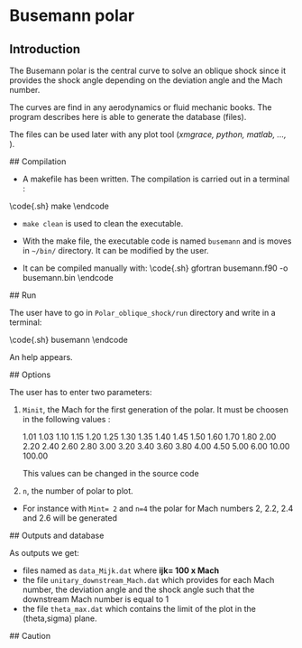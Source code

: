 # Busemann polar

## Introduction

The Busemann polar is the central curve to solve an oblique shock since it provides the shock angle depending on the 
deviation angle and the Mach number.

The curves are find in any aerodynamics or fluid mechanic books. The program describes here is able to generate the 
database (files).

The files can be used later with any plot tool (*xmgrace, python, matlab, ...,* ).

## Compilation

* A makefile has been written. The compilation is carried out in a terminal :

\code{.sh}
make
\endcode

* `make clean` is used to clean the executable.

* With the make file, the executable code is named `busemann` and is moves in `~/bin/` directory. It can be modified by the user.

* It can be compiled manually with:
\code{.sh}
gfortran busemann.f90 -o busemann.bin
\endcode

## Run

The user have to go in `Polar_oblique_shock/run` directory and write in a terminal:

\code{.sh}
busemann
\endcode

An help appears.

## Options

The user has to enter two parameters:

1. `Minit`, the Mach for the first generation of the polar.
It must be choosen in the following values :

    1.01      1.03      1.10      1.15      1.20      1.25      1.30      1.35      1.40      1.45
    1.50      1.60      1.70      1.80      2.00      2.20      2.40      2.60      2.80      3.00
    3.20      3.40      3.60      3.80      4.00      4.50      5.00      6.00     10.00    100.00

    This values can be changed in the source code

2. `n`,  the number of polar to plot.

* For instance with `Mint= 2` and `n=4`  the polar for Mach numbers 2, 2.2, 2.4 and 2.6 will be generated

## Outputs and database

As outputs we get:

* files named as `data_Mijk.dat` where **ijk= 100 x Mach**
* the file `unitary_downstream_Mach.dat` which provides for each Mach number, the deviation angle and the shock angle such that the downstream Mach number is equal to 1
* the file `theta_max.dat` which contains the limit of the plot in the (theta,sigma) plane.

## Caution